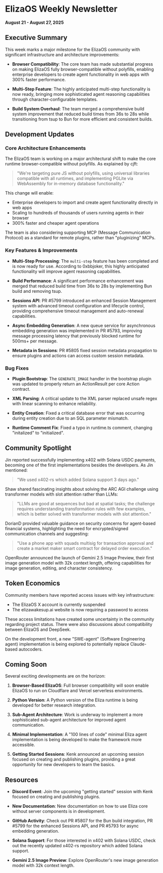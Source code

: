 # ElizaOS Weekly Newsletter
**August 21 - August 27, 2025**

## Executive Summary

This week marks a major milestone for the ElizaOS community with significant infrastructure and architecture improvements:

- **Browser Compatibility**: The core team has made substantial progress on making ElizaOS fully browser-compatible without polyfills, enabling enterprise developers to create agent functionality in web apps with 300% faster performance.

- **Multi-Step Feature**: The highly anticipated multi-step functionality is now ready, bringing more sophisticated agent reasoning capabilities through character-configurable templates.

- **Build System Overhaul**: The team merged a comprehensive build system improvement that reduced build times from 36s to 28s while transitioning from tsup to Bun for more efficient and consistent builds.

## Development Updates

### Core Architecture Enhancements

The ElizaOS team is working on a major architectural shift to make the core runtime browser-compatible without polyfills. As explained by cjft:

> "We're targeting pure JS without polyfills, using universal libraries compatible with all runtimes, and implementing PGLite via WebAssembly for in-memory database functionality."

This change will enable:
- Enterprise developers to import and create agent functionality directly in web apps
- Scaling to hundreds of thousands of users running agents in their browser
- 300% faster and cheaper agent operations

The team is also considering supporting MCP (Message Communication Protocol) as a standard for remote plugins, rather than "pluginizing" MCPs.

### Key Features & Improvements

- **Multi-Step Processing**: The `multi-step` feature has been completed and is now ready for use. According to 0xbbjoker, this highly anticipated functionality will improve agent reasoning capabilities.

- **Build Performance**: A significant performance enhancement was merged that reduced build time from 36s to 28s by implementing Bun build and removing tsup.

- **Sessions API**: PR #5799 introduced an enhanced Session Management system with advanced timeout configuration and lifecycle control, providing comprehensive timeout management and auto-renewal capabilities.

- **Async Embedding Generation**: A new queue service for asynchronous embedding generation was implemented in PR #5793, improving message processing latency that previously blocked runtime for 500ms+ per message.

- **Metadata in Sessions**: PR #5805 fixed session metadata propagation to ensure plugins and actions can access custom session metadata.

### Bug Fixes

- **Plugin Bootstrap**: The `GENERATE_IMAGE` handler in the bootstrap plugin was updated to properly return an ActionResult per core Action contract.

- **XML Parsing**: A critical update to the XML parser replaced unsafe regex with linear scanning to enhance reliability.

- **Entity Creation**: Fixed a critical database error that was occurring during entity creation due to an SQL parameter mismatch.

- **Runtime Comment Fix**: Fixed a typo in runtime.ts comment, changing "initalized" to "initialized".

## Community Spotlight

Jin reported successfully implementing x402 with Solana USDC payments, becoming one of the first implementations besides the developers. As Jin mentioned:

> "We used x402-rs which added Solana support 3 days ago."

Shaw shared fascinating insights about solving the ARC AGI challenge using transformer models with slot attention rather than LLMs:

> "LLMs are good at sequences but bad at spatial tasks; the challenge requires understanding transformation rules with few examples, which is better solved with transformer models with slot attention."

DorianD provided valuable guidance on security concerns for agent-based financial systems, highlighting the need for encrypted/signed communication channels and suggesting:

> "Use a phone app with squads multisig for transaction approval and create a market maker smart contract for delayed order execution."

OpenRouter announced the launch of Gemini 2.5 Image Preview, their first image generation model with 32k context length, offering capabilities for image generation, editing, and character consistency.

## Token Economics

Community members have reported access issues with key infrastructure:

- The ElizaOS X account is currently suspended
- The elizawakesup.ai website is now requiring a password to access

These access limitations have created some uncertainty in the community regarding project status. There were also discussions about compatibility between ElizaOS and DeepSeek.

On the development front, a new "SWE-agent" (Software Engineering agent) implementation is being explored to potentially replace Claude-based autocoders.

## Coming Soon

Several exciting developments are on the horizon:

1. **Browser-Based ElizaOS**: Full browser compatibility will soon enable ElizaOS to run on Cloudflare and Vercel serverless environments.

2. **Python Version**: A Python version of the Eliza runtime is being developed for better research integration.

3. **Sub-Agent Architecture**: Work is underway to implement a more sophisticated sub-agent architecture for improved agent communication.

4. **Minimal Implementation**: A "100 lines of code" minimal Eliza agent implementation is being developed to make the framework more accessible.

5. **Getting Started Sessions**: Kenk announced an upcoming session focused on creating and publishing plugins, providing a great opportunity for new developers to learn the basics.

## Resources

- **Discord Event**: Join the upcoming "getting started" session with Kenk focused on creating and publishing plugins.

- **New Documentation**: New documentation on how to use Eliza core without server components is in development.

- **GitHub Activity**: Check out PR #5807 for the Bun build integration, PR #5799 for the enhanced Sessions API, and PR #5793 for async embedding generation.

- **Solana Support**: For those interested in x402 with Solana USDC, check out the recently updated x402-rs repository which added Solana support.

- **Gemini 2.5 Image Preview**: Explore OpenRouter's new image generation model with 32k context length.